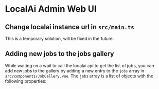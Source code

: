 # LocalAi Admin Web UI

## Change localai instance url in `src/main.ts`
This is a temporary solution, will be fixed in the future.

## Adding new jobs to the jobs gallery
While waiting on a wait to call the localai api to get the list of jobs, you can add new jobs to the gallery by adding a new entry to the `jobs` array in `src/components/JobGallery.vue`. The `jobs` array is a list of objects with the following properties: